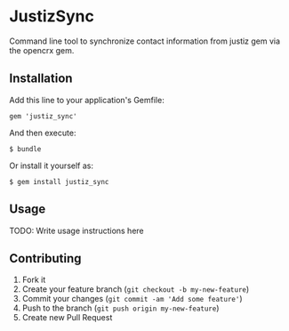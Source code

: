 # JustizSync

Command line tool to synchronize contact information from justiz gem via the opencrx gem.

## Installation

Add this line to your application's Gemfile:

    gem 'justiz_sync'

And then execute:

    $ bundle

Or install it yourself as:

    $ gem install justiz_sync

## Usage

TODO: Write usage instructions here

## Contributing

1. Fork it
2. Create your feature branch (`git checkout -b my-new-feature`)
3. Commit your changes (`git commit -am 'Add some feature'`)
4. Push to the branch (`git push origin my-new-feature`)
5. Create new Pull Request
